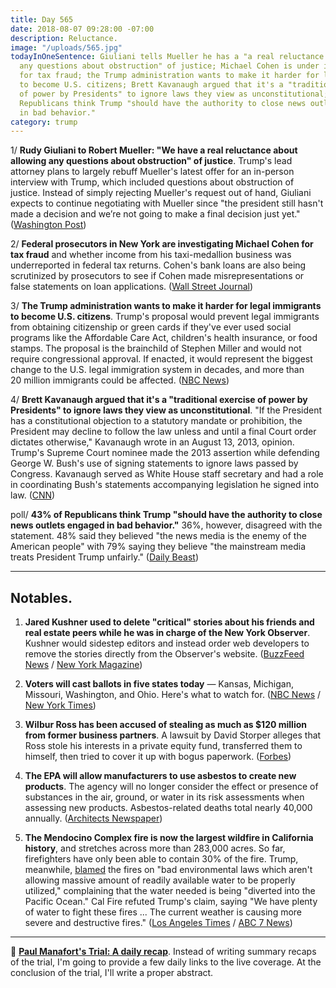 ```yaml
---
title: Day 565
date: 2018-08-07 09:28:00 -07:00
description: Reluctance.
image: "/uploads/565.jpg"
todayInOneSentence: Giuliani tells Mueller he has a "a real reluctance about allowing
  any questions about obstruction" of justice; Michael Cohen is under investigation
  for tax fraud; the Trump administration wants to make it harder for legal immigrants
  to become U.S. citizens; Brett Kavanaugh argued that it's a "traditional exercise
  of power by Presidents" to ignore laws they view as unconstitutional; and 43% of
  Republicans think Trump "should have the authority to close news outlets engaged
  in bad behavior."
category: trump
---
```


1/ **Rudy Giuliani to Robert Mueller: "We have a real reluctance about allowing any questions about obstruction" of justice**. Trump's lead attorney plans to largely rebuff Mueller's latest offer for an in-person interview with Trump, which included questions about obstruction of justice. Instead of simply rejecting Mueller's request out of hand, Giuliani expects to continue negotiating with Mueller since "the president still hasn't made a decision and we’re not going to make a final decision just yet." ([Washington Post](https://www.washingtonpost.com/news/post-politics/wp/2018/08/06/giuliani-preparing-letter-to-mueller-expressing-real-reluctance-over-obstruction-questions/?utm_term=.9910aa9297a5))

2/ **Federal prosecutors in New York are investigating Michael Cohen for tax fraud** and whether income from his taxi-medallion business was underreported in federal tax returns. Cohen's bank loans are also being scrutinized by prosecutors to see if Cohen made misrepresentations or false statements on loan applications. ([Wall Street Journal](https://www.wsj.com/articles/former-trump-lawyer-michael-cohen-under-investigation-for-tax-fraud-1533658535))

3/ **The Trump administration wants to make it harder for legal immigrants to become U.S. citizens**. Trump's proposal would prevent legal immigrants from obtaining citizenship or green cards if they've ever used social programs like the Affordable Care Act, children's health insurance, or food stamps. The proposal is the brainchild of Stephen Miller and would not require congressional approval. If enacted, it would represent the biggest change to the U.S. legal immigration system in decades, and more than 20 million immigrants could be affected. ([NBC News](https://www.nbcnews.com/politics/immigration/now-trump-administration-wants-limit-citizenship-legal-immigrants-n897931))

4/ **Brett Kavanaugh argued that it's a "traditional exercise of power by Presidents" to ignore laws they view as unconstitutional**. "If the President has a constitutional objection to a statutory mandate or prohibition, the President may decline to follow the law unless and until a final Court order dictates otherwise," Kavanaugh wrote in an August 13, 2013, opinion. Trump's Supreme Court nominee made the 2013 assertion while defending George W. Bush's use of signing statements to ignore laws passed by Congress. Kavanaugh served as White House staff secretary and had a role in coordinating Bush's statements accompanying legislation he signed into law. ([CNN](https://www.cnn.com/2018/08/06/politics/brett-kavanaugh-president-ignore-laws-unconstitutional/index.html))

poll/ **43% of Republicans think Trump "should have the authority to close news outlets engaged in bad behavior."** 36%, however, disagreed with the statement. 48% said they believed "the news media is the enemy of the American people" with 79% saying they believe "the mainstream media treats President Trump unfairly." ([Daily Beast](https://www.thedailybeast.com/new-poll-43-of-republicans-want-to-give-trump-the-power-to-shut-down-media))

---

## Notables.

1. **Jared Kushner used to delete "critical" stories about his friends and real estate peers while he was in charge of the New York Observer**. Kushner would sidestep editors and instead order web developers to remove the stories directly from the Observer's website. ([BuzzFeed News](https://www.buzzfeednews.com/article/stevenperlberg/jared-kushner-new-york-observer) / [New York Magazine](http://nymag.com/daily/intelligencer/2018/08/kushner-deleted-new-york-observer-stories-he-didnt-like.html))

2. **Voters will cast ballots in five states today** — Kansas, Michigan, Missouri, Washington, and Ohio. Here's what to watch for. ([NBC News](https://www.nbcnews.com/politics/first-read/here-are-six-things-watch-today-s-elections-n898261) / [New York Times](https://www.nytimes.com/2018/08/07/us/politics/primary-election-today.html))

3. **Wilbur Ross has been accused of stealing as much as $120 million from former business partners**. A lawsuit by David Storper alleges that Ross stole his interests in a private equity fund, transferred them to himself, then tried to cover it up with bogus paperwork. ([Forbes](https://www.forbes.com/sites/danalexander/2018/08/06/new-details-about-wilbur-rosss-businesses-point-to-pattern-of-grifting/))

4. **The EPA will allow manufacturers to use asbestos to create new products**. The agency will no longer consider the effect or presence of substances in the air, ground, or water in its risk assessments when assessing new products. Asbestos-related deaths total nearly 40,000 annually. ([Architects Newspaper](https://archpaper.com/2018/08/epa-asbestos-manufacturing/))

5. **The Mendocino Complex fire is now the largest wildfire in California history**, and stretches across more than 283,000 acres. So far, firefighters have only been able to contain 30% of the fire. Trump, meanwhile, [blamed](https://twitter.com/realDonaldTrump/status/1026524292396273664) the fires on "bad environmental laws which aren't allowing massive amount of readily available water to be properly utilized," complaining that the water needed is being "diverted into the Pacific Ocean." Cal Fire refuted Trump's claim, saying "We have plenty of water to fight these fires ... The current weather is causing more severe and destructive fires." ([Los Angeles Times](http://www.latimes.com/local/lanow/la-me-ln-california-wildfires-danger-level-20180806-story.html) / [ABC 7 News](https://abc7.com/politics/cal-fire-responds-to-president-trumps-tweet-/3896820/))

---

📰 **[Paul Manafort's Trial: A daily recap](https://whatthefuckjusthappenedtoday.com/paul-manaforts-trial/)**. Instead of writing summary recaps of the trial, I'm going to provide a few daily links to the live coverage. At the conclusion of the trial, I'll write a proper abstract.
